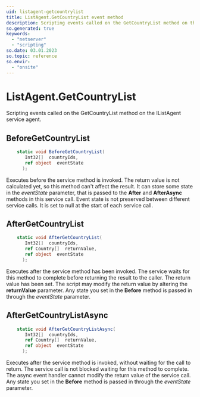 ```yaml
---
uid: listagent-getcountrylist
title: ListAgent.GetCountryList event method
description: Scripting events called on the GetCountryList method on the ListAgent service agent.
so.generated: true
keywords:
  - "netserver"
  - "scripting"
so.date: 03.01.2023
so.topic: reference
so.envir:
  - "onsite"
---
```

# ListAgent.GetCountryList

Scripting events called on the <see cref='M:SuperOffice.CRM.Services.IListAgent.GetCountryList'>GetCountryList</see> method on the <see cref='IListAgent'>IListAgent</see>  service agent.

## BeforeGetCountryList
```cs
    static void BeforeGetCountryList(
       Int32[]  countryIds,
       ref object  eventState
      );
```
Executes before the service method is invoked.
The return value is not calculated yet, so this method can't affect the result.
It can store some state in the *eventState* parameter, that is passed to the **After** and **AfterAsync** methods in this service call.
Event state is not preserved between different service calls. It is set to null at the start of each service call.
## AfterGetCountryList
```cs
    static void AfterGetCountryList(
       Int32[]  countryIds,
       ref Country[]  returnValue,
       ref object  eventState
      );
```
Executes after the service method has been invoked. The service waits for this method to complete before returning the result to the caller.
The return value has been set. The script may modify the return value by altering the **returnValue** parameter.
Any state you set in the **Before** method is passed in through the *eventState* parameter.
## AfterGetCountryListAsync
```cs
    static void AfterGetCountryListAsync(
       Int32[]  countryIds,
       ref Country[]  returnValue,
       ref object  eventState
      );
```
Executes after the service method is invoked, without waiting for the call to return.
The service call is not blocked waiting for this method to complete.
The async event handler cannot modify the return value of the service call.
Any state you set in the **Before** method is passed in through the *eventState* parameter.

